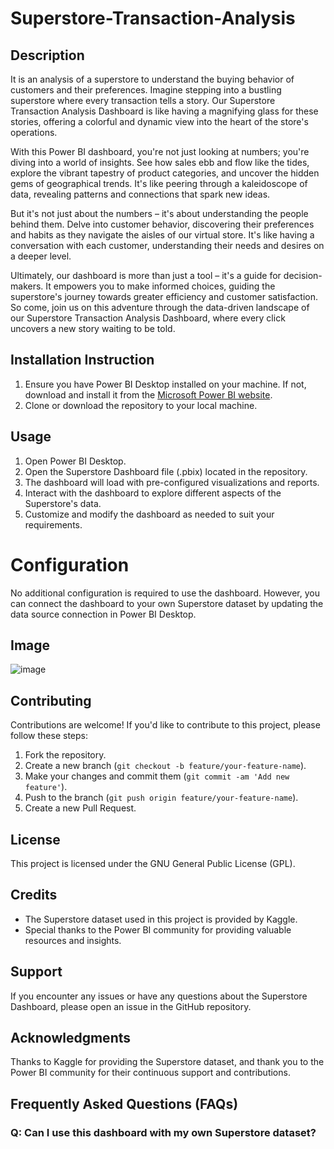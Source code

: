 # Superstore-Transaction-Analysis
## Description
It is an analysis of a superstore to understand the buying behavior of customers and their preferences.
Imagine stepping into a bustling superstore where every transaction tells a story. Our Superstore Transaction Analysis Dashboard is like having a magnifying glass for these stories, offering a colorful and dynamic view into the heart of the store's operations.

With this Power BI dashboard, you're not just looking at numbers; you're diving into a world of insights. See how sales ebb and flow like the tides, explore the vibrant tapestry of product categories, and uncover the hidden gems of geographical trends. It's like peering through a kaleidoscope of data, revealing patterns and connections that spark new ideas.

But it's not just about the numbers – it's about understanding the people behind them. Delve into customer behavior, discovering their preferences and habits as they navigate the aisles of our virtual store. It's like having a conversation with each customer, understanding their needs and desires on a deeper level.

Ultimately, our dashboard is more than just a tool – it's a guide for decision-makers. It empowers you to make informed choices, guiding the superstore's journey towards greater efficiency and customer satisfaction. So come, join us on this adventure through the data-driven landscape of our Superstore Transaction Analysis Dashboard, where every click uncovers a new story waiting to be told.
## Installation Instruction
1. Ensure you have Power BI Desktop installed on your machine. If not, download and install it from the [Microsoft Power BI website](https://powerbi.microsoft.com/).
2. Clone or download the repository to your local machine.

## Usage
1. Open Power BI Desktop.
2. Open the Superstore Dashboard file (.pbix) located in the repository.
3. The dashboard will load with pre-configured visualizations and reports.
4. Interact with the dashboard to explore different aspects of the Superstore's data.
5. Customize and modify the dashboard as needed to suit your requirements.

# Configuration
No additional configuration is required to use the dashboard. However, you can connect the dashboard to your own Superstore dataset by updating the data source connection in Power BI Desktop.

## Image 
![image](https://github.com/Chetnakakde/Superstore-Transaction-Analysis/assets/45429144/fe9fcb84-849a-4cbd-92fa-6daf72620b44)


## Contributing
Contributions are welcome! If you'd like to contribute to this project, please follow these steps:
1. Fork the repository.
2. Create a new branch (`git checkout -b feature/your-feature-name`).
3. Make your changes and commit them (`git commit -am 'Add new feature'`).
4. Push to the branch (`git push origin feature/your-feature-name`).
5. Create a new Pull Request.

## License
This project is licensed under the GNU General Public License (GPL).

## Credits
- The Superstore dataset used in this project is provided by Kaggle.
- Special thanks to the Power BI community for providing valuable resources and insights.

## Support
If you encounter any issues or have any questions about the Superstore Dashboard, please open an issue in the GitHub repository.

## Acknowledgments
Thanks to Kaggle for providing the Superstore dataset, and thank you to the Power BI community for their continuous support and contributions.

## Frequently Asked Questions (FAQs)
### Q: Can I use this dashboard with my own Superstore dataset?
